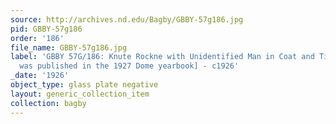```yaml
---
source: http://archives.nd.edu/Bagby/GBBY-57g186.jpg
pid: GBBY-57g186
order: '186'
file_name: GBBY-57g186.jpg
label: 'GBBY 57G/186: Knute Rockne with Unidentified Man in Coat and Tie [this photo
  was published in the 1927 Dome yearbook] - c1926'
_date: '1926'
object_type: glass plate negative
layout: generic_collection_item
collection: bagby
---
```


